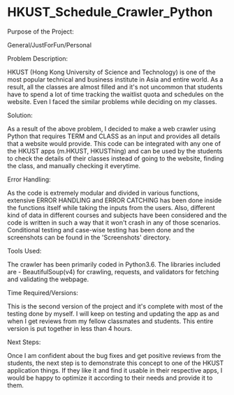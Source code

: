 # HKUST_Schedule_Crawler_Python

Purpose of the Project:

General/JustForFun/Personal

Problem Description:

HKUST (Hong Kong University of Science and Technology) is one of the most popular technical and business institute in Asia and entire world. As a result, all the classes are almost filled and it's not uncommon that students have to spend a lot of time tracking the waitlist quota and schedules on the website. Even I faced the similar problems while deciding on my classes. 

Solution:

As a result of the above problem, I decided to make a web crawler using Python that requires TERM and CLASS as an input and provides all details that a website would provide. This code can be integrated with any one of the HKUST apps (m.HKUST, HKUSThing) and can be used by the students to check the details of their classes instead of going to the website, finding the class, and manually checking it everytime. 

Error Handling:

As the code is extremely modular and divided in various functions, extensive ERROR HANDLING and ERROR CATCHING has been done inside the functions itself while taking the inputs from the users. Also, different kind of data in different courses and subjects have been considered and the code is written in such a way that it won't crash in any of those scenarios. Conditional testing and case-wise testing has been done and the screenshots can be found in the 'Screenshots' directory.

Tools Used:

The crawler has been primarily coded in Python3.6. The libraries included are - BeautifulSoup(v4) for crawling, requests, and validators for fetching and validating the webpage.

Time Required/Versions:

This is the second version of the project and it's complete with most of the testing done by myself. I will keep on testing and updating the app as and when I get reviews from my fellow classmates and students. This entire version is put together in less than 4 hours.

Next Steps:

Once I am confident about the bug fixes and get positive reviews from the students, the next step is to demonstrate this concept to one of the HKUST application things. If they like it and find it usable in their respective apps, I would be happy to optimize it according to their needs and provide it to them.
